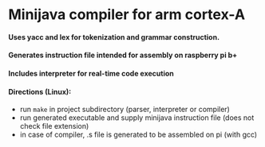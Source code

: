 # Minijava compiler for arm cortex-A

#### Uses yacc and lex for tokenization and grammar construction.

#### Generates instruction file intended for assembly on raspberry pi b+

#### Includes interpreter for real-time code execution

#### Directions (Linux):
 - run `make` in project subdirectory (parser, interpreter or compiler)
 - run generated executable and supply minijava instruction file (does not check file extension)
 - in case of compiler, .s file is generated to be assembled on pi (with gcc)
